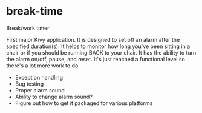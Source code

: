 break-time
==========

Break/work timer

First major Kivy application. It is designed to set off an alarm
after the specified duration(s). It helps to monitor how long
you've been sitting in a chair or if you should be running BACK
to your chair. It has the ability to turn the alarm on/off, pause,
and reset. It's just reached a functional level so there's a lot 
more work to do.

  - Exception handling
  - Bug testing
  - Proper alarm sound
  - Ability to change alarm sound?
  - Figure out how to get it packaged for various platforms
